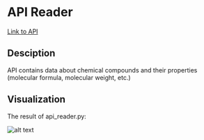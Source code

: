 # API Reader

[Link to API](https://pubchem.ncbi.nlm.nih.gov/)

## Desciption
API contains data about chemical compounds and their properties (molecular formula, molecular weight, etc.)

## Visualization
The result of api_reader.py:

![alt text](image.png)